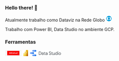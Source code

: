 ### Hello there! 👋

Atualmente trabalho como Dataviz na Rede Globo <code><img height="20" src="https://github.com/rdantasss/images/blob/6b803cdf68578fea9deb9bfa1ac16dc9a5f88947/globo.png"></code>

Trabalho com  Power BI, Data Studio no ambiente GCP.

### Ferramentas 
<code><img height="20" src="https://github.com/rdantasss/images/blob/9600da842d2e43e3c87a3edfcf0e4fb19cc2b052/oracle.png"></code> <code><img height="20" src="https://github.com/rdantasss/images/blob/599fd091c8b35f8cdf900a33d8579e9bce7f8bd2/power%20bi.png"></code> <code><img height="20" src="https://github.com/rdantasss/images/blob/579a95e8f03c4bed3f6c89991d6885cd1faddc53/Studio.png"></code>

<!--
**rdantasss/rdantasss** is a ✨ _special_ ✨ repository because its `README.md` (this file) appears on your GitHub profile.

Here are some ideas to get you started:

- 🔭 I’m currently working on ...
- 🌱 I’m currently learning ...
- 👯 I’m looking to collaborate on ...
- 🤔 I’m looking for help with ...
- 💬 Ask me about ...
- 📫 How to reach me: ...
- 😄 Pronouns: ...
- ⚡ Fun fact: ...
-->
